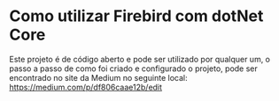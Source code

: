 # Como utilizar Firebird com dotNet Core

Este projeto é de código aberto e pode ser utilizado por qualquer um, o passo a passo de como foi criado e configurado o projeto, pode ser encontrado no site da Medium no seguinte local: https://medium.com/p/df806caae12b/edit